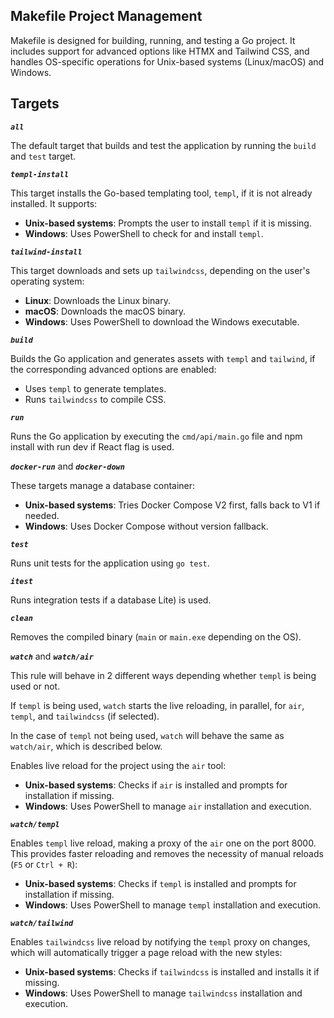 ## Makefile Project Management

Makefile is designed for building, running, and testing a Go project. It includes support for advanced options like HTMX and Tailwind CSS, and handles OS-specific operations for Unix-based systems (Linux/macOS) and Windows.

## Targets

***`all`***

The default target that builds and test the application by running the `build` and `test` target.

***`templ-install`***

This target installs the Go-based templating tool, `templ`, if it is not already installed. It supports:

- **Unix-based systems**: Prompts the user to install `templ` if it is missing.
- **Windows**: Uses PowerShell to check for and install `templ`.

***`tailwind-install`***

This target downloads and sets up `tailwindcss`, depending on the user's operating system:

- **Linux**: Downloads the Linux binary.
- **macOS**: Downloads the macOS binary.
- **Windows**: Uses PowerShell to download the Windows executable.

***`build`***

Builds the Go application and generates assets with `templ` and `tailwind`, if the corresponding advanced options are enabled:

- Uses `templ` to generate templates.
- Runs `tailwindcss` to compile CSS.

***`run`***

Runs the Go application by executing the `cmd/api/main.go` file and npm install with run dev if React flag is used.

***`docker-run`*** and ***`docker-down`***

These targets manage a database container:

- **Unix-based systems**: Tries Docker Compose V2 first, falls back to V1 if needed.
- **Windows**: Uses Docker Compose without version fallback.

***`test`***

Runs unit tests for the application using `go test`.

***`itest`***

Runs integration tests if a database Lite) is used.

***`clean`***

Removes the compiled binary (`main` or `main.exe` depending on the OS).

***`watch`*** and ***`watch/air`***

This rule will behave in 2 different ways depending whether `templ` is being used or not.

If `templ` is being used, `watch` starts the live reloading, in parallel, for `air`, `templ`, and `tailwindcss` (if selected).

In the case of `templ` not being used, `watch` will behave the same as `watch/air`, which is described below.

Enables live reload for the project using the `air` tool:

- **Unix-based systems**: Checks if `air` is installed and prompts for installation if missing.
- **Windows**: Uses PowerShell to manage `air` installation and execution.

***`watch/templ`***

Enables `templ` live reload, making a proxy of the `air` one on the port 8000. This provides faster reloading and removes the necessity of manual reloads (`F5` or `Ctrl + R`):

- **Unix-based systems**: Checks if `templ` is installed and prompts for installation if missing.
- **Windows**: Uses PowerShell to manage `templ` installation and execution.

***`watch/tailwind`***

Enables `tailwindcss` live reload by notifying the `templ` proxy on changes, which will automatically trigger a page reload with the new styles:

- **Unix-based systems**: Checks if `tailwindcss` is installed and installs it if missing.
- **Windows**: Uses PowerShell to manage `tailwindcss` installation and execution.

